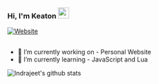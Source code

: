 ### Hi, I'm Keaton <img src="https://media.giphy.com/media/hvRJCLFzcasrR4ia7z/giphy.gif" width="25px">
[![Website](https://img.shields.io/badge/WIP-Home-green?style=flat-square)](https://spcohome.netlify.app)

##
- 🔭 I’m currently working on - Personal Website
- 🌱 I’m currently learning - JavaScript and Lua

<!-- ❔❔❔❔ means username in below README.md -->
<!-- Also feel free to update second URL to any URL -->
![Indrajeet's github stats](https://github-readme-stats.vercel.app/api?username=Exaby&count_private=true&include_all_commits=true&theme=radical)
